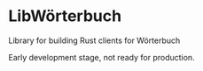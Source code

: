 # LibWörterbuch

Library for building Rust clients for Wörterbuch

Early development stage, not ready for production.